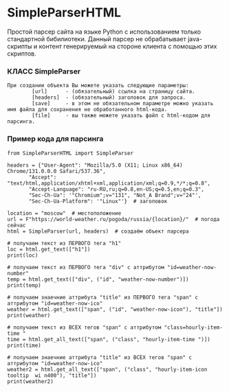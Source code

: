 # SimpleParserHTML
Простой парсер сайта на языке Python с использованием только стандартной бибилиотеки.
Данный парсер не обрабатывает java-скрипты и контент генерируемый на стороне клиента с помощью этих скриптов.

### КЛАСС SimpleParser
    При создании объекта Вы можете указать следующие параметры:
            [url]      - (обязательный) ссылка на страницу сайта.
            [headers]  - (обязательный) заголовок для запроса.
            [save]     - в этом не обязательном параметре можно указать имя файла для сохранения не обработанного html-кода.
            [file]     - вы также можете указать файл с html-кодом для парсинга.

### Пример кода для парсинга
    from SimpleParserHTML import SimpleParser

    headers = {"User-Agent": "Mozilla/5.0 (X11; Linux x86_64) Chrome/131.0.0.0 Safari/537.36",
           "Accept": "text/html,application/xhtml+xml,application/xml;q=0.9,*/*;q=0.8",
           "Accept-Language": "ru-RU,ru;q=0.8,en-US;q=0.5,en;q=0.3",
           "Sec-Ch-Ua": '"Chromium";v="131", "Not_A Brand";v="24"',
           "Sec-Ch-Ua-Platform": '"Linux"'}  # заголовок

    location = "moscow"  # местоположение
    url = F"https://world-weather.ru/pogoda/russia/{location}/"  # погода сейчас
    html = SimpleParser(url, headers)  # создаём объект парсера

    # получаем текст из ПЕРВОГО тега "h1"
    loc = html.get_text(["h1"])
    print(loc)

    # получаем текст из ПЕРВОГО тега "div" с аттрибутом "id=weather-now-number"
    temp = html.get_text(["div", ("id", "weather-now-number")])
    print(temp)

    # получаем знаечние аттрибута "title" из ПЕРВОГО тега "span" с аттрибутом "id=weather-now-ico"
    weather = html.get_text(["span", ("id", "weather-now-icon"), "title"])
    print(weather)

    # получаем текст из ВСЕХ тегов "span" с аттрибутом "class=hourly-item-time "
    time = html.get_all_text(["span", ("class", "hourly-item-time ")])
    print(time)

    # получаем знаечние аттрибута "title" из ВСЕХ тегов "span" с аттрибутом "id=weather-now-ico"
    weather2 = html.get_all_text(["span", ("class", "hourly-item-icon tooltip  wi n400"), "title"])
    print(weather2)
